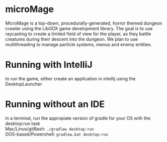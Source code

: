 # microMage

MicroMage is  a top-down, procedurally-generated, horror themed dungeon crawler using the LibGDX game development library. The goal is to use raycasting to create a limited field of view for the player, as they battle creatures during their descent into the dungeon. We plan to use multithreading to manage particle systems, menus and enemy entities.

# Running with IntelliJ
to run the game, either create an application in intellij using the DesktopLauncher

# Running without an IDE
in a terminal, run the appropiate version of gradle for your OS with the desktop:run task  
Mac/Linux/gitBash: `./gradlew desktop:run`  
DOS-based/Powershell: `gradlew.bat desktop:run`
